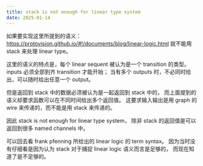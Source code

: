 ```yaml
---
title: stack is not enough for linear type system
date: 2025-01-14
---
```


如果要实现这里所提到的语义：https://protovision.github.io/#!/documents/blog/linear-logic.html
就不能用 stack 来处理 linear type。

这里的语义的特点是，每个 linear sequent 被认为是一个 transition 的类型。
inputs 必须全部到齐 transition 才能开始；
当有多个 outputs 时，不必同时给出，可以随时给出任意一个 output。

但是返回到 stack 中的数据必须被认为是一起返回到 stack 中的，
而上面提到的语义却要求函数可以在不同时间给出多个返回值。
这要求输入输出是用 graph 的 wire 来传递的，而不能是用 stack 来传递的。

因此 stack is not enough for linear type system，
除非 stack 的返回值是可以返回到很多 named channels 中。

可以回去看 frank pfenning 所给出的 linear logic 的 term syntax。
因为当时没有仔细看是因为认为 stack 对于捕捉 linear logic 语义而言是足够的，
而现在知道了是不足够的。
